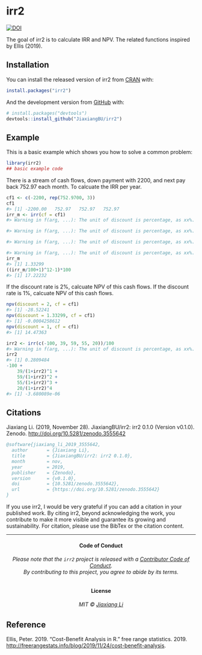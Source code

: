
<!-- README.md is generated from README.Rmd. Please edit that file -->

# irr2

<!-- badges: start -->

[![DOI](https://zenodo.org/badge/224571371.svg)](https://zenodo.org/badge/latestdoi/224571371)
<!-- badges: end -->

The goal of irr2 is to calculate IRR and NPV. The related functions
inspired by Ellis (2019).

## Installation

You can install the released version of irr2 from
[CRAN](https://CRAN.R-project.org) with:

``` r
install.packages("irr2")
```

And the development version from [GitHub](https://github.com/) with:

``` r
# install.packages("devtools")
devtools::install_github("JiaxiangBU/irr2")
```

## Example

This is a basic example which shows you how to solve a common problem:

``` r
library(irr2)
## basic example code
```

There is a stream of cash flows, down payment with 2200, and next pay
back 752.97 each month. To calcuate the IRR per year.

``` r
cf1 <- c(-2200, rep(752.9700, 3))
cf1
#> [1] -2200.00   752.97   752.97   752.97
irr_m <- irr(cf = cf1)
#> Warning in f(arg, ...): The unit of discount is percentage, as xx%.

#> Warning in f(arg, ...): The unit of discount is percentage, as xx%.

#> Warning in f(arg, ...): The unit of discount is percentage, as xx%.

#> Warning in f(arg, ...): The unit of discount is percentage, as xx%.
irr_m
#> [1] 1.33299
((irr_m/100+1)^12-1)*100
#> [1] 17.22232
```

If the discount rate is 2%, calcuate NPV of this cash flows. If the
discount rate is 1%, calcuate NPV of this cash flows.

``` r
npv(discount = 2, cf = cf1)
#> [1] -28.52241
npv(discount = 1.33299, cf = cf1)
#> [1] -0.0004258612
npv(discount = 1, cf = cf1)
#> [1] 14.47363
```

``` r
irr2 <- irr(c(-100, 39, 59, 55, 20))/100
#> Warning in f(arg, ...): The unit of discount is percentage, as xx%.
irr2
#> [1] 0.2809484
-100 +
    39/(1+irr2)^1 +
    59/(1+irr2)^2 +
    55/(1+irr2)^3 +
    20/(1+irr2)^4
#> [1] -3.680089e-06
```

## Citations

Jiaxiang Li. (2019, November 28). JiaxiangBU/irr2: irr2 0.1.0 (Version
v0.1.0). Zenodo. <http://doi.org/10.5281/zenodo.3555642>

``` bibtex
@software{jiaxiang_li_2019_3555642,
  author       = {Jiaxiang Li},
  title        = {JiaxiangBU/irr2: irr2 0.1.0},
  month        = nov,
  year         = 2019,
  publisher    = {Zenodo},
  version      = {v0.1.0},
  doi          = {10.5281/zenodo.3555642},
  url          = {https://doi.org/10.5281/zenodo.3555642}
}
```

If you use irr2, I would be very grateful if you can add a citation in
your published work. By citing irr2, beyond acknowledging the work, you
contribute to make it more visible and guarantee its growing and
sustainability. For citation, please use the BibTex or the citation
content.

-----

<h4 align="center">

**Code of Conduct**

</h4>

<h6 align="center">

Please note that the `irr2` project is released with a [Contributor Code
of
Conduct](https://github.com/JiaxiangBU/irr2/blob/master/CODE_OF_CONDUCT.md).<br>By
contributing to this project, you agree to abide by its terms.

</h6>

<h4 align="center">

**License**

</h4>

<h6 align="center">

MIT © [Jiaxiang
Li](https://github.com/JiaxiangBU/irr2/blob/master/LICENSE.md)

</h6>

## Reference

<div id="refs" class="references">

<div id="ref-Ellis2019CBA">

Ellis, Peter. 2019. “Cost-Benefit Analysis in R.” free range statistics.
2019.
<http://freerangestats.info/blog/2019/11/24/cost-benefit-analysis>.

</div>

</div>
